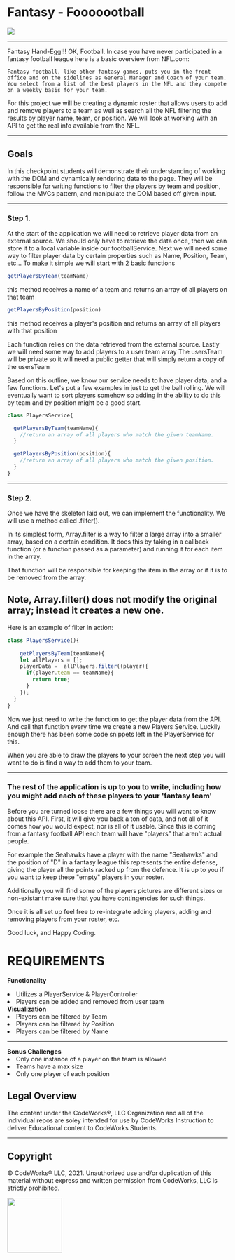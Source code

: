 # Fantasy - Fooooootball


<img src="https://sportshub.cbsistatic.com/i/r/2019/09/26/f81faf11-54b5-4c2f-9d7f-d129b9e45803/thumbnail/640x360/9848805b319ccb9c8891ee149e020ce7/college-football-general.jpg"/>

<hr>
 Fantasy Hand-Egg!!! OK, Football. In case you have never participated in a fantasy football league here is a basic overview from NFL.com:

```Fantasy football, like other fantasy games, puts you in the front office and on the sidelines as General Manager and Coach of your team. You select from a list of the best players in the NFL and they compete on a weekly basis for your team.```

 For this project we will be creating a dynamic roster that allows users to add and remove players to a team as well as search all the NFL filtering the results by player name, team, or position. We will look at working with an API to get the real info available from the NFL.
<hr>

<h2>Goals</h2>

In this checkpoint students will demonstrate their understanding of working with the DOM and dynamically rendering data to the page. They will be responsible for writing functions to filter the players by team and position, follow the MVCs pattern, and manipulate the DOM based off given input.


<hr>

### Step 1. 
At the start of the application we will need to retrieve player data from an external source.
We should only have to retrieve the data once, then we can store it to a local variable inside our footballService.
Next we will need some way to filter player data by certain properties such as Name, Position, Team, etc...
To make it simple we will start with 2 basic functions

```js
getPlayersByTeam(teamName)
```

this method receives a name of a team and returns an array of all players on that team

```js
getPlayersByPosition(position)
```

this method receives a player's position and returns an array of all players with that position

Each function relies on the data retrieved from the external source.
Lastly we will need some way to add players to a user team array
The usersTeam will be private so it will need a public getter that will simply return a copy of the usersTeam

Based on this outline, we know our service needs to have player data, and a few functions. Let's put a few examples in just to get the ball rolling. We will eventually want to sort players somehow so adding in the ability to do this by team and by position might be a good start.

```js
class PlayersService{

  getPlayersByTeam(teamName){
    //return an array of all players who match the given teamName.
  }

  getPlayersByPosition(position){
    //return an array of all players who match the given position.
  }
}
```

<hr>

### Step 2. 
Once we have the skeleton laid out, we can implement the functionality. We will use a method called .filter().

In its simplest form, Array.filter is a way to filter a large array into a smaller array, based on a certain condition. It does this by taking in a callback function (or a function passed as a parameter) and running it for each item in the array.

That function will be responsible for keeping the item in the array or if it is to be removed from the array.

##   Note, Array.filter() does not modify the original array; instead it creates a new one.

Here is an example of filter in action:



```js
class PlayersService(){
    
    getPlayersByTeam(teamName){
    let allPlayers = [];
    playerData =  allPlayers.filter((player){
      if(player.team == teamName){
        return true;
      }
    });
  }
} 
```
Now we just need to write the function to get the player data from the API. And call that function every time we create a new Players Service. Luckily enough there has been some code snippets left in the PlayerService for this.

When you are able to draw the players to your screen the next step you will want to do is find a way to add them to your team. 

<hr>

### The rest of the application is up to you to write, including how you might add each of these players to your 'fantasy team'

Before you are turned loose there are a few things you will want to know about this API. First, it will give you back a ton of data, and not all of it comes how you would expect, nor is all of it usable. Since this is coming from a fantasy football API each team will have "players" that aren't actual people.

For example the Seahawks have a player with the name "Seahawks" and the position of "D" in a fantasy league this represents the entire defense, giving the player all the points racked up from the defence. It is up to you if you want to keep these "empty" players in your roster.

Additionally you will find some of the players pictures are different sizes or non-existant make sure that you have contingencies for such things.

Once it is all set up feel free to re-integrate adding players, adding and removing players from your roster, etc.

Good luck, and Happy Coding.

# REQUIREMENTS

<b>Functionality</b>
<li>Utilizes a PlayerService & PlayerController</li>
<li>Players can be added and removed from user team</li>
<b>Visualization</b>
<li>Players can be filtered by Team</li>
<li>Players can be filtered by Position</li>
<li>Players can be filtered by Name</li>
<hr>
<sm><b>Bonus Challenges</b></sm>
<li>Only one instance of a player on the team is allowed</li>
<li>Teams have a max size</li>
<li>Only one player of each position</li>

## Legal Overview

The content under the CodeWorks®, LLC Organization and all of the individual repos are soley intended for use by CodeWorks Instruction to deliver Educational content to CodeWorks Students.

---

## Copyright

© CodeWorks® LLC, 2021. Unauthorized use and/or duplication of this material without express and written permission from CodeWorks, LLC is strictly prohibited.


<img src="https://bcw.blob.core.windows.net/public/img/7815839041305055" width="125">



